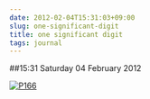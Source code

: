 ```yaml
---
date: 2012-02-04T15:31:03+09:00
slug: one-significant-digit
title: one significant digit
tags: journal
---
```


##15:31 Saturday 04 February 2012

[![P166](http://getfile1.posterous.com/getfile/files.posterous.com/thunderrabbit/unnzwAnBFoqnFdFvvrcfalyvEkFbnxthGCqIsHocaldnylapcoBCylvDalsp/p166.jpg.scaled500.jpg)](http://getfile0.posterous.com/getfile/files.posterous.com/thunderrabbit/unnzwAnBFoqnFdFvvrcfalyvEkFbnxthGCqIsHocaldnylapcoBCylvDalsp/p166.jpg.scaled1000.jpg)
